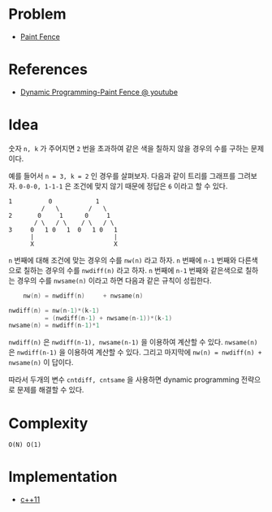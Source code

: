 # Problem

* [Paint Fence](https://leetcode.com/problems/paint-fence/)

# References

* [Dynamic Programming-Paint Fence @ youtube](https://www.youtube.com/watch?v=deh7UpSRaEY)

# Idea

숫자 `n, k` 가 주어지면 `2` 번을 초과하여 같은 색을 칠하지 않을
경우의 수를 구하는 문제이다.

예를 들어서 `n = 3, k = 2` 인 경우를 살펴보자.
다음과 같이 트리를 그래프를 그려보자. `0-0-0, 1-1-1` 은 조건에 맞지 않기 때문에 정답은 `6` 이라고 할 수 있다.

```
1          0            1
         /   \        /   \
2       0     1      0     1         
       / \   / \    / \   / \
3     0   1 0   1  0   1 0   1
      |                      |
      X                      X
```

`n` 번째에 대해 조건에 맞는 경우의 수를 `nw(n)` 라고 하자. `n` 번째에 `n-1` 번째와 다른색으로 칠하는 경우의 수를 `nwdiff(n)` 라고 하자. `n` 번째에 `n-1` 번째와 같은색으로 칠하는 경우의 수를 `nwsame(n)` 이라고 하면 다음과 같은 규칙이 성립한다.

```cpp
    nw(n) = nwdiff(n)     + nwsame(n)

nwdiff(n) = nw(n-1)*(k-1)
          = (nwdiff(n-1) + nwsame(n-1))*(k-1)
nwsame(n) = nwdiff(n-1)*1
```

`nwdiff(n)` 은 `nwdiff(n-1), nwsame(n-1)` 을 이용하여 계산할 수 있다. `nwsame(n)` 은 `nwdiff(n-1)` 을 이용하여 계산할 수 있다. 그리고 마지막에 `nw(n) = nwdiff(n) + nwsame(n)` 이 답이다.

따라서 두개의 변수 `cntdiff, cntsame` 을 사용하면 dynamic programming 전략으로 문제를 해결할 수 있다.

# Complexity

```
O(N) O(1)
```

# Implementation

* [c++11](a.cpp)